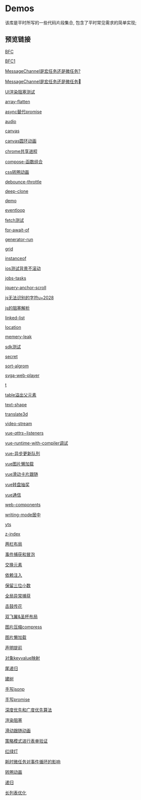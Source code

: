# Demos
该库是平时所写的一些代码片段集合, 包含了平时常见需求的简单实现;
## 预览链接
[BFC](https://lorainwings.github.io/demos/code-segment/BFC.html)
[BFC1](https://lorainwings.github.io/demos/code-segment/BFC1.html)
[MessageChannel是宏任务还是微任务?](https://lorainwings.github.io/demos/code-segment/MessageChannel是宏任务还是微任务?.html)
[MessageChannel是宏任务还是微任务](https://lorainwings.github.io/demos/code-segment/MessageChannel是宏任务还是微任务.html)
[UI渲染阻塞测试](https://lorainwings.github.io/demos/code-segment/UI渲染阻塞测试.html)
[array-flatten](https://lorainwings.github.io/demos/code-segment/array-flatten.html)
[async替代promise](https://lorainwings.github.io/demos/code-segment/async替代promise.html)
[audio](https://lorainwings.github.io/demos/code-segment/audio.html)
[canvas](https://lorainwings.github.io/demos/code-segment/canvas.html)
[canvas圆环动画](https://lorainwings.github.io/demos/code-segment/canvas圆环动画.html)
[chrome共享进程](https://lorainwings.github.io/demos/code-segment/chrome共享进程.html)
[compose-函数组合](https://lorainwings.github.io/demos/code-segment/compose-函数组合.html)
[css转圈动画](https://lorainwings.github.io/demos/code-segment/css转圈动画.html)
[debounce-throttle](https://lorainwings.github.io/demos/code-segment/debounce-throttle.html)
[deep-clone](https://lorainwings.github.io/demos/code-segment/deep-clone.html)
[demo](https://lorainwings.github.io/demos/code-segment/demo.html)
[eventloop](https://lorainwings.github.io/demos/code-segment/eventloop.html)
[fetch测试](https://lorainwings.github.io/demos/code-segment/fetch测试.html)
[for-await-of](https://lorainwings.github.io/demos/code-segment/for-await-of.html)
[generator-run](https://lorainwings.github.io/demos/code-segment/generator-run.html)
[grid](https://lorainwings.github.io/demos/code-segment/grid.html)
[instanceof](https://lorainwings.github.io/demos/code-segment/instanceof.html)
[ios测试背景不滚动](https://lorainwings.github.io/demos/code-segment/ios测试背景不滚动.html)
[jobs-tasks](https://lorainwings.github.io/demos/code-segment/jobs-tasks.html)
[jquery-anchor-scroll](https://lorainwings.github.io/demos/code-segment/jquery-anchor-scroll.html)
[js无法识别的字符u+2028](https://lorainwings.github.io/demos/code-segment/js无法识别的字符u+2028.html)
[js的阻塞解析](https://lorainwings.github.io/demos/code-segment/js的阻塞解析.html)
[linked-list](https://lorainwings.github.io/demos/code-segment/linked-list.html)
[location](https://lorainwings.github.io/demos/code-segment/location.html)
[memery-leak](https://lorainwings.github.io/demos/code-segment/memery-leak.html)
[sdk测试](https://lorainwings.github.io/demos/code-segment/sdk测试.html)
[secret](https://lorainwings.github.io/demos/code-segment/secret.html)
[sort-algrom](https://lorainwings.github.io/demos/code-segment/sort-algrom.html)
[svga-web-player](https://lorainwings.github.io/demos/code-segment/svga-web-player.html)
[t](https://lorainwings.github.io/demos/code-segment/t.html)
[table溢出父元素](https://lorainwings.github.io/demos/code-segment/table溢出父元素.html)
[text-shape](https://lorainwings.github.io/demos/code-segment/text-shape.html)
[translate3d](https://lorainwings.github.io/demos/code-segment/translate3d.html)
[video-stream](https://lorainwings.github.io/demos/code-segment/video-stream.html)
[vue-$attrs-$listeners](https://lorainwings.github.io/demos/code-segment/vue-$attrs-$listeners.html)
[vue-runtime-with-compiler调试](https://lorainwings.github.io/demos/code-segment/vue-runtime-with-compiler调试.html)
[vue-异步更新队列](https://lorainwings.github.io/demos/code-segment/vue-异步更新队列.html)
[vue图片懒加载](https://lorainwings.github.io/demos/code-segment/vue图片懒加载.html)
[vue滑动卡片跟随](https://lorainwings.github.io/demos/code-segment/vue滑动卡片跟随.html)
[vue转盘抽奖](https://lorainwings.github.io/demos/code-segment/vue转盘抽奖.html)
[vue通信](https://lorainwings.github.io/demos/code-segment/vue通信.html)
[web-components](https://lorainwings.github.io/demos/code-segment/web-components.html)
[writing-mode居中](https://lorainwings.github.io/demos/code-segment/writing-mode居中.html)
[yts](https://lorainwings.github.io/demos/code-segment/yts.html)
[z-index](https://lorainwings.github.io/demos/code-segment/z-index.html)
[两栏布局](https://lorainwings.github.io/demos/code-segment/两栏布局.html)
[事件捕获和冒泡](https://lorainwings.github.io/demos/code-segment/事件捕获和冒泡.html)
[交换元素](https://lorainwings.github.io/demos/code-segment/交换元素.html)
[依赖注入](https://lorainwings.github.io/demos/code-segment/依赖注入.html)
[保留三位小数](https://lorainwings.github.io/demos/code-segment/保留三位小数.html)
[全局异常捕获](https://lorainwings.github.io/demos/code-segment/全局异常捕获.html)
[击鼓传花](https://lorainwings.github.io/demos/code-segment/击鼓传花.html)
[双飞翼&圣杯布局](https://lorainwings.github.io/demos/code-segment/双飞翼&圣杯布局.html)
[图片压缩compress](https://lorainwings.github.io/demos/code-segment/图片压缩compress.html)
[图片懒加载](https://lorainwings.github.io/demos/code-segment/图片懒加载.html)
[声明提前](https://lorainwings.github.io/demos/code-segment/声明提前.html)
[对象keyvalue映射](https://lorainwings.github.io/demos/code-segment/对象keyvalue映射.html)
[尾递归](https://lorainwings.github.io/demos/code-segment/尾递归.html)
[建树](https://lorainwings.github.io/demos/code-segment/建树.html)
[手写jsonp](https://lorainwings.github.io/demos/code-segment/手写jsonp.html)
[手写promise](https://lorainwings.github.io/demos/code-segment/手写promise.html)
[深度优先和广度优先算法](https://lorainwings.github.io/demos/code-segment/深度优先和广度优先算法.html)
[渲染阻塞](https://lorainwings.github.io/demos/code-segment/渲染阻塞.html)
[滑动跟随动画](https://lorainwings.github.io/demos/code-segment/滑动跟随动画.html)
[策略模式进行表单验证](https://lorainwings.github.io/demos/code-segment/策略模式进行表单验证.html)
[红绿灯](https://lorainwings.github.io/demos/code-segment/红绿灯.html)
[耗时微任务对事件循环的影响](https://lorainwings.github.io/demos/code-segment/耗时微任务对事件循环的影响.html)
[转圈动画](https://lorainwings.github.io/demos/code-segment/转圈动画.html)
[递归](https://lorainwings.github.io/demos/code-segment/递归.html)
[长列表优化](https://lorainwings.github.io/demos/code-segment/长列表优化.html)
